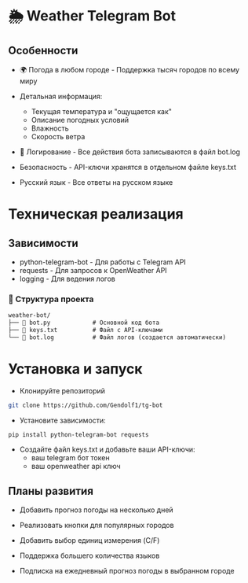 # 🌦️ Weather Telegram Bot

## Особенности
 - 🌍 Погода в любом городе - Поддержка тысяч городов по всему миру
 - Детальная информация:
   - Текущая температура и "ощущается как"
   - Описание погодных условий
   - Влажность
   - Скорость ветра

 - 📝 Логирование - Все действия бота записываются в файл bot.log
 - Безопасность - API-ключи хранятся в отдельном файле keys.txt
 - Русский язык - Все ответы на русском языке
 # Техническая реализация
  ## Зависимости
 - python-telegram-bot - Для работы с Telegram API
 - requests - Для запросов к OpenWeather API
 - logging - Для ведения логов
 ### 📁 Структура проекта
```markdown
weather-bot/
├── 📜 bot.py            # Основной код бота
├── 🔑 keys.txt          # Файл с API-ключами
└── 📜 bot.log           # Файл логов (создается автоматически)
```
 # Установка и запуск
  - Клонируйте репозиторий
```bash
git clone https://github.com/Gendolf1/tg-bot
```
 - Установите зависимости:
```sh
pip install python-telegram-bot requests
```
 - Создайте файл keys.txt и добавьте ваши API-ключи:
    - ваш telegram бот токен
    - ваш openweather api ключ
   
## Планы развития
 - Добавить прогноз погоды на несколько дней

 - Реализовать кнопки для популярных городов

 - Добавить выбор единиц измерения (C/F)

 - Поддержка большего количества языков
 - Подписка на ежедневный прогноз погоды в выбранном городе
